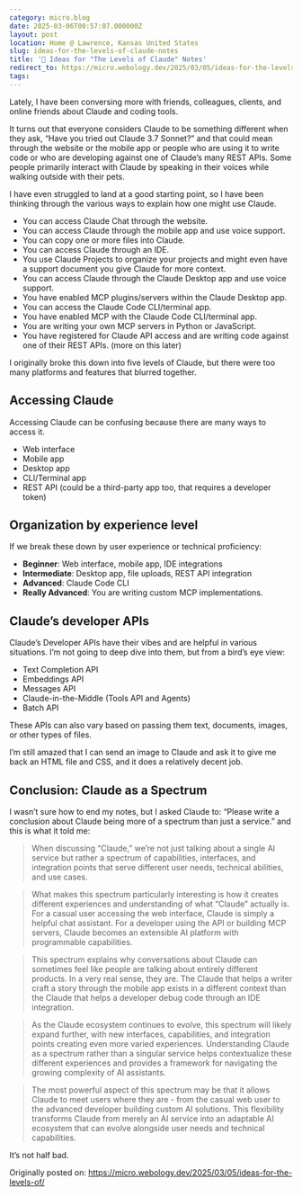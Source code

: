 ```yaml
---
category: micro.blog
date: 2025-03-06T00:57:07.000000Z
layout: post
location: Home @ Lawrence, Kansas United States
slug: ideas-for-the-levels-of-claude-notes
title: '🤖 Ideas for "The Levels of Claude" Notes'
redirect_to: https://micro.webology.dev/2025/03/05/ideas-for-the-levels-of/
tags:
---
```


Lately, I have been conversing more with friends, colleagues, clients, and online friends about Claude and coding tools.

It turns out that everyone considers Claude to be something different when they ask, “Have you tried out Claude 3.7 Sonnet?” and that could mean through the website or the mobile app or people who are using it to write code or who are developing against one of Claude’s many REST APIs. Some people primarily interact with Claude by speaking in their voices while walking outside with their pets.

I have even struggled to land at a good starting point, so I have been thinking through the various ways to explain how one might use Claude.

- You can access Claude Chat through the website.
- You can access Claude through the mobile app and use voice support.
- You can copy one or more files into Claude.
- You can access Claude through an IDE.
- You use Claude Projects to organize your projects and might even have a support document you give Claude for more context.
- You can access Claude through the Claude Desktop app and use voice support.
- You have enabled MCP plugins/servers within the Claude Desktop app.
- You can access the Claude Code CLI/terminal app.
- You have enabled MCP with the Claude Code CLI/terminal app.
- You are writing your own MCP servers in Python or JavaScript.
- You have registered for Claude API access and are writing code against one of their REST APIs. (more on this later)

I originally broke this down into five levels of Claude, but there were too many platforms and features that blurred together.

Accessing Claude
----------------

Accessing Claude can be confusing because there are many ways to access it.

- Web interface
- Mobile app
- Desktop app
- CLI/Terminal app
- REST API (could be a third-party app too, that requires a developer token)

Organization by experience level
--------------------------------

If we break these down by user experience or technical proficiency:

- **Beginner**: Web interface, mobile app, IDE integrations
- **Intermediate**: Desktop app, file uploads, REST API integration
- **Advanced**: Claude Code CLI
- **Really Advanced**: You are writing custom MCP implementations.

Claude’s developer APIs
-----------------------

Claude’s Developer APIs have their vibes and are helpful in various situations. I’m not going to deep dive into them, but from a bird’s eye view:

- Text Completion API
- Embeddings API
- Messages API
- Claude-in-the-Middle (Tools API and Agents)
- Batch API

These APIs can also vary based on passing them text, documents, images, or other types of files.

I’m still amazed that I can send an image to Claude and ask it to give me back an HTML file and CSS, and it does a relatively decent job.

Conclusion: Claude as a Spectrum
--------------------------------

I wasn’t sure how to end my notes, but I asked Claude to: “Please write a conclusion about Claude being more of a spectrum than just a service.” and this is what it told me:

> When discussing “Claude,” we’re not just talking about a single AI service but rather a spectrum of capabilities, interfaces, and integration points that serve different user needs, technical abilities, and use cases.

> What makes this spectrum particularly interesting is how it creates different experiences and understanding of what “Claude” actually is. For a casual user accessing the web interface, Claude is simply a helpful chat assistant. For a developer using the API or building MCP servers, Claude becomes an extensible AI platform with programmable capabilities.

> This spectrum explains why conversations about Claude can sometimes feel like people are talking about entirely different products. In a very real sense, they are. The Claude that helps a writer craft a story through the mobile app exists in a different context than the Claude that helps a developer debug code through an IDE integration.

> As the Claude ecosystem continues to evolve, this spectrum will likely expand further, with new interfaces, capabilities, and integration points creating even more varied experiences. Understanding Claude as a spectrum rather than a singular service helps contextualize these different experiences and provides a framework for navigating the growing complexity of AI assistants.

> The most powerful aspect of this spectrum may be that it allows Claude to meet users where they are - from the casual web user to the advanced developer building custom AI solutions. This flexibility transforms Claude from merely an AI service into an adaptable AI ecosystem that can evolve alongside user needs and technical capabilities.

It’s not half bad.

Originally posted on: https://micro.webology.dev/2025/03/05/ideas-for-the-levels-of/
